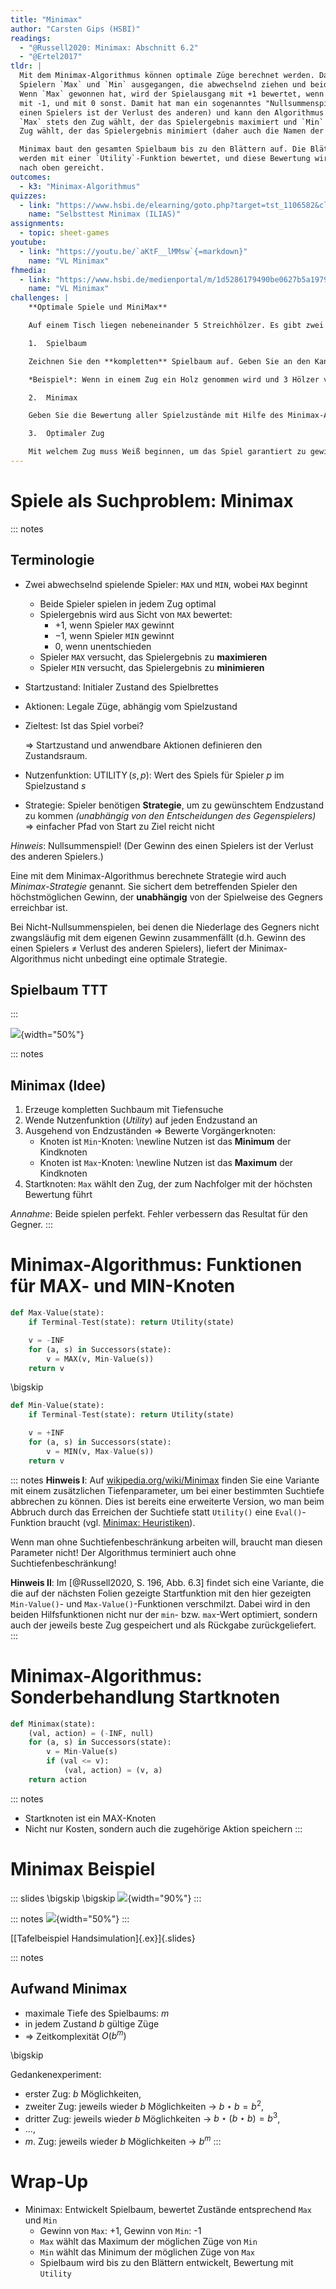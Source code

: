 ```yaml
---
title: "Minimax"
author: "Carsten Gips (HSBI)"
readings:
  - "@Russell2020: Minimax: Abschnitt 6.2"
  - "@Ertel2017"
tldr: |
  Mit dem Minimax-Algorithmus können optimale Züge berechnet werden. Dabei wird von zwei
  Spielern `Max` und `Min` ausgegangen, die abwechselnd ziehen und beide optimal spielen.
  Wenn `Max` gewonnen hat, wird der Spielausgang mit +1 bewertet, wenn `Min` gewonnen hat
  mit -1, und mit 0 sonst. Damit hat man ein sogenanntes "Nullsummenspiel" (der Gewinn des
  einen Spielers ist der Verlust des anderen) und kann den Algorithmus so gestalten, dass
  `Max` stets den Zug wählt, der das Spielergebnis maximiert und `Min` entsprechend den
  Zug wählt, der das Spielergebnis minimiert (daher auch die Namen der Spieler).

  Minimax baut den gesamten Spielbaum bis zu den Blättern auf. Die Blätter (Spielausgang)
  werden mit einer `Utility`-Funktion bewertet, und diese Bewertung wird dann im Spielbaum
  nach oben gereicht.
outcomes:
  - k3: "Minimax-Algorithmus"
quizzes:
  - link: "https://www.hsbi.de/elearning/goto.php?target=tst_1106582&client_id=FH-Bielefeld"
    name: "Selbsttest Minimax (ILIAS)"
assignments:
  - topic: sheet-games
youtube:
  - link: "https://youtu.be/`aKtF__lMMsw`{=markdown}"
    name: "VL Minimax"
fhmedia:
  - link: "https://www.hsbi.de/medienportal/m/1d5286179490be0627b5a19793b423753cba79388b4966b654bde224a31af81c9481e85a30057276826b3d8f7836a042d0f9e15c2cb82613a4374050b62ca6d2"
    name: "VL Minimax"
challenges: |
    **Optimale Spiele und MiniMax**

    Auf einem Tisch liegen nebeneinander 5 Streichhölzer. Es gibt zwei Spieler - Weiß und Schwarz - die abwechselnd ein oder zwei Streichhölzer wegnehmen dürfen (es muss mind. ein Streichholz genommen werden). Wer das letzte Streichholz nehmen muss, hat verloren. Zu Beginn ist Weiß am Zug.

    1.  Spielbaum

    Zeichnen Sie den **kompletten** Spielbaum auf. Geben Sie an den Kanten jeweils die Zahl der genommenen und der verbleibenden Hölzer an.

    *Beispiel*: Wenn in einem Zug ein Holz genommen wird und 3 Hölzer verbleiben, steht an der entsprechenden Kante "1/3". Geben Sie jeweils an, welcher Spieler am Zug ist.

    2.  Minimax

    Geben Sie die Bewertung aller Spielzustände mit Hilfe des Minimax-Algorithmus an. Bewerten Sie die Endzustände mit +1, wenn Spieler Weiß gewonnen hat, mit -1, falls Schwarz gewonnen hat.

    3.  Optimaler Zug

    Mit welchem Zug muss Weiß beginnen, um das Spiel garantiert zu gewinnen (beide Spieler verhalten sich stets optimal)? Argumentieren Sie mit der Minimax-Bewertung.
---
```



# Spiele als Suchproblem: Minimax

::: notes
## Terminologie

*   Zwei abwechselnd spielende Spieler: `MAX` und `MIN`, wobei `MAX` beginnt
    *   Beide Spieler spielen in jedem Zug optimal
    *   Spielergebnis wird aus Sicht von `MAX` bewertet:
        *   $+1$, wenn Spieler `MAX` gewinnt
        *   $-1$, wenn Spieler `MIN` gewinnt
        *   $0$, wenn unentschieden
    *   Spieler `MAX` versucht, das Spielergebnis zu **maximieren**
    *   Spieler `MIN` versucht, das Spielergebnis zu **minimieren**

*   Startzustand: Initialer Zustand des Spielbrettes
*   Aktionen: Legale Züge, abhängig vom Spielzustand
*   Zieltest: Ist das Spiel vorbei?

    => Startzustand und anwendbare Aktionen definieren den Zustandsraum.

*   Nutzenfunktion: $\operatorname{UTILITY}(s,p)$: Wert des Spiels für
    Spieler $p$ im Spielzustand $s$

*   Strategie: Spieler benötigen **Strategie**, um zu gewünschtem Endzustand
    zu kommen *(unabhängig von den Entscheidungen des Gegenspielers)*
    => einfacher Pfad von Start zu Ziel reicht nicht

*Hinweis*: Nullsummenspiel! (Der Gewinn des einen Spielers ist der Verlust des
anderen Spielers.)

Eine mit dem Minimax-Algorithmus berechnete Strategie wird auch
*Minimax-Strategie* genannt. Sie sichert dem betreffenden Spieler den
höchstmöglichen Gewinn, der **unabhängig** von der Spielweise des Gegners
erreichbar ist.

Bei Nicht-Nullsummenspielen, bei denen die Niederlage des Gegners nicht
zwangsläufig mit dem eigenen Gewinn zusammenfällt (d.h. Gewinn des einen
Spielers $\ne$ Verlust des anderen Spielers), liefert der Minimax-Algorithmus
nicht unbedingt eine optimale Strategie.


## Spielbaum TTT
:::

![](images/tttSpielbaum.png){width="50%"}


::: notes
## Minimax (Idee)

1)  Erzeuge kompletten Suchbaum mit Tiefensuche
2)  Wende Nutzenfunktion (*Utility*) auf jeden Endzustand an
3)  Ausgehend von Endzuständen => Bewerte Vorgängerknoten:
    *   Knoten ist `Min`-Knoten: \newline
        Nutzen ist das **Minimum** der Kindknoten
    *   Knoten ist `Max`-Knoten: \newline
        Nutzen ist das **Maximum** der Kindknoten
4)  Startknoten: `Max` wählt den Zug, der zum Nachfolger mit der
    höchsten Bewertung führt

*Annahme*: Beide spielen perfekt. Fehler verbessern das Resultat für den Gegner.
:::


# Minimax-Algorithmus: Funktionen für MAX- und MIN-Knoten

```python
def Max-Value(state):
    if Terminal-Test(state): return Utility(state)

    v = -INF
    for (a, s) in Successors(state):
        v = MAX(v, Min-Value(s))
    return v
```

\bigskip

```python
def Min-Value(state):
    if Terminal-Test(state): return Utility(state)

    v = +INF
    for (a, s) in Successors(state):
        v = MIN(v, Max-Value(s))
    return v
```

::: notes
**Hinweis I**: Auf [wikipedia.org/wiki/Minimax](https://en.wikipedia.org/wiki/Minimax#Pseudocode)
finden Sie eine Variante mit einem zusätzlichen Tiefenparameter, um bei einer bestimmten
Suchtiefe abbrechen zu können. Dies ist bereits eine erweiterte Version, wo man beim
Abbruch durch das Erreichen der Suchtiefe statt `Utility()` eine `Eval()`-Funktion
braucht (vgl. [Minimax: Heuristiken](games3-heuristics.md)).

Wenn man ohne Suchtiefenbeschränkung arbeiten will, braucht man diesen
Parameter nicht! Der Algorithmus terminiert auch ohne Suchtiefenbeschränkung!


**Hinweis II**: Im [@Russell2020, S. 196, Abb. 6.3] findet sich eine Variante, die die
auf der nächsten Folien gezeigte Startfunktion mit den hier gezeigten `Min-Value()`-
und `Max-Value()`-Funktionen verschmilzt. Dabei wird in den beiden Hilfsfunktionen
nicht nur der `min`- bzw. `max`-Wert optimiert, sondern auch der jeweils beste Zug
gespeichert und als Rückgabe zurückgeliefert.
:::


# Minimax-Algorithmus: Sonderbehandlung Startknoten

```python
def Minimax(state):
    (val, action) = (-INF, null)
    for (a, s) in Successors(state):
        v = Min-Value(s)
        if (val <= v):
            (val, action) = (v, a)
    return action
```

::: notes
*   Startknoten ist ein MAX-Knoten
*   Nicht nur Kosten, sondern auch die zugehörige Aktion speichern
:::


# Minimax Beispiel

::: slides
\bigskip
\bigskip
![](images/minimaxBeispiel.png){width="90%"}
:::

::: notes
![](images/minimaxBeispiel.png){width="50%"}
:::

[[Tafelbeispiel Handsimulation]{.ex}]{.slides}


::: notes
## Aufwand Minimax

*   maximale Tiefe des Spielbaums: $m$
*   in jedem Zustand $b$ gültige Züge
*   => Zeitkomplexität $O(b^m)$

\bigskip

Gedankenexperiment:
-   erster Zug: $b$ Möglichkeiten,
-   zweiter Zug: jeweils wieder $b$ Möglichkeiten $\rightarrow$ $b \star b = b^2$,
-   dritter Zug: jeweils wieder $b$ Möglichkeiten $\rightarrow$ $b \star (b \star b) = b^3$,
-   ...,
-   $m$. Zug: jeweils wieder $b$ Möglichkeiten $\rightarrow$ $b^m$
:::


# Wrap-Up

*   Minimax: Entwickelt Spielbaum, bewertet Zustände entsprechend `Max` und `Min`
    -   Gewinn von `Max`: +1, Gewinn von `Min`: -1
    -   `Max` wählt das Maximum der möglichen Züge von `Min`
    -   `Min` wählt das Minimum der möglichen Züge von `Max`
    -   Spielbaum wird bis zu den Blättern entwickelt, Bewertung mit `Utility`
